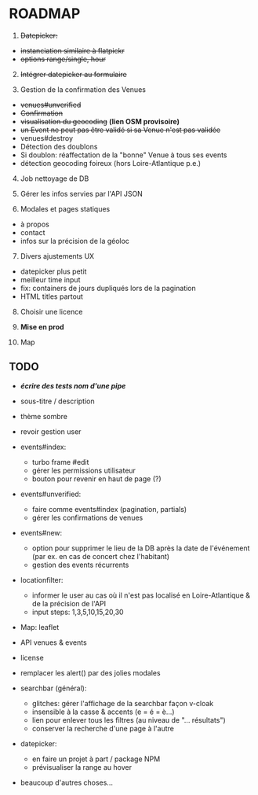 # ROADMAP

1. ~~Datepicker:~~
  - ~~instanciation similaire à flatpickr~~
  - ~~options range/single, hour~~

2. ~~Intégrer datepicker au formulaire~~

3. Gestion de la confirmation des Venues
  - ~~venues#unverified~~
  - ~~Confirmation~~
  - ~~visualisation du geocoding~~ **(lien OSM provisoire)**
  - ~~un Event ne peut pas être validé si sa Venue n'est pas validée~~
  - venues#destroy
  - Détection des doublons
  - Si doublon: réaffectation de la "bonne" Venue à tous ses events
  - détection geocoding foireux (hors Loire-Atlantique p.e.)

4. Job nettoyage de DB

5. Gérer les infos servies par l'API JSON

6. Modales et pages statiques
  - à propos
  - contact
  - infos sur la précision de la géoloc

7. Divers ajustements UX
  - datepicker plus petit
  - meilleur time input
  - fix: containers de jours dupliqués lors de la pagination
  - HTML titles partout

8. Choisir une licence

9. **Mise en prod**

10. Map

## TODO

- ***écrire des tests nom d'une pipe***

- sous-titre / description

- thème sombre

- revoir gestion user

- events#index:
  - turbo frame \#edit
  - gérer les permissions utilisateur
  - bouton pour revenir en haut de page (?)

- events#unverified:
  - faire comme events#index (pagination, partials)
  - gérer les confirmations de venues

- events#new:
  - option pour supprimer le lieu de la DB après la date de l'événement (par ex. en cas de concert chez l'habitant)
  - gestion des events récurrents

- locationfilter:
  - informer le user au cas où il n'est pas localisé en Loire-Atlantique & de la précision de l'API
  - input steps: 1,3,5,10,15,20,30

- Map: leaflet

- API venues & events

- license

- remplacer les alert() par des jolies modales

- searchbar (général):
  - glitches: gérer l'affichage de la searchbar façon v-cloak
  - insensible à la casse & accents (e = é = è...)
  - lien pour enlever tous les filtres (au niveau de "... résultats")
  - conserver la recherche d'une page à l'autre

- datepicker:
  - en faire un projet à part / package NPM
  - prévisualiser la range au hover

- beaucoup d'autres choses...
